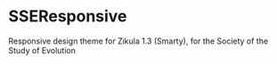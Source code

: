 # SSEResponsive
Responsive design theme for Zikula 1.3 (Smarty), for the Society of the Study of Evolution
